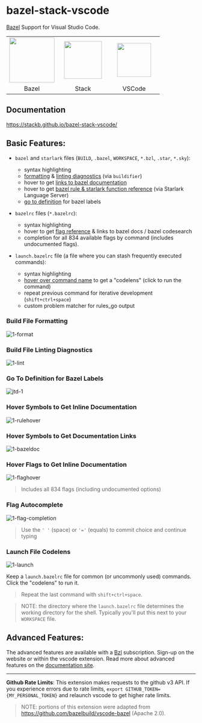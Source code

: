 # bazel-stack-vscode

[Bazel](https://bazel.build) Support for Visual Studio Code.

<table><tr>
<td style="width: 120px; text-align: center"><img src="https://upload.wikimedia.org/wikipedia/en/thumb/7/7d/Bazel_logo.svg/240px-Bazel_logo.svg.png" height="120"/></td>
<td style="width: 120px; text-align: center"><img src="https://user-images.githubusercontent.com/50580/78734740-486ba400-7906-11ea-89fa-f207544de185.png" height="100"/></td>
<td style="width: 120px; text-align: center"><img src="https://user-images.githubusercontent.com/29654835/27530004-e789a11e-5a13-11e7-8a34-870da7e678ac.PNG" height="90"/></td>
</tr><tr>
<td style="text-align: center">Bazel</td>
<td style="text-align: center">Stack</td>
<td style="text-align: center">VSCode</td>
</tr></table>

## Documentation

<https://stackb.github.io/bazel-stack-vscode/>

## Basic Features:

- `bazel` and `starlark` files (`BUILD`, `.bazel`, `WORKSPACE`, `*.bzl`, `.star`, `*.sky`):
  - syntax highlighting
  - [formatting](#Build-File-Formatting) & [linting diagnostics](#Build-File-Linting-Diagnostics) (via `buildifier`)
  - hover to get [links to bazel documentation](#Hover-Symbols-to-Get-Documentation-Links)
  - hover to get [bazel rule & starlark function
    reference](#Hover-Symbols-to-Get-Inline-Documentation) (via Starlark
    Language Server)
  - [go to definition](https://stackb.github.io/bazel-stack-vscode/jumping) for bazel labels
  
- `bazelrc` files (`*.bazelrc`):
  - syntax highlighting
  - hover to get [flag reference](#Hover-Flags-to-Get-Inline-Documentation) & links to bazel docs / bazel codesearch
  - completion for all 834 available flags by command (includes undocumented flags).
- `launch.bazelrc` file (a file where you can stash frequently executed commands):
  - syntax highlighting
  - [hover over command name](#Launch-File-Codelens) to get a "codelens" (click to run the command)
  - repeat previous command for iterative development (`shift+ctrl+space`)
  - custom problem matcher for rules_go output

### Build File Formatting

![1-format](https://user-images.githubusercontent.com/50580/89370237-7cc95400-d69d-11ea-8d6c-949fd099cf21.gif)

### Build File Linting Diagnostics

![1-lint](https://user-images.githubusercontent.com/50580/89370514-227cc300-d69e-11ea-8784-266e9756e8ec.gif)

### Go To Definition for Bazel Labels

![jtd-1](https://user-images.githubusercontent.com/50580/97147747-9c699900-172f-11eb-87b8-6142563eaa62.gif)

### Hover Symbols to Get Inline Documentation

![1-rulehover](https://user-images.githubusercontent.com/50580/89370355-c31eb300-d69d-11ea-8fc6-eeff04641dd0.gif)

### Hover Symbols to Get Documentation Links

![1-bazeldoc](https://user-images.githubusercontent.com/50580/89370432-efd2ca80-d69d-11ea-97e3-cdc52925acf9.gif)

### Hover Flags to Get Inline Documentation

![1-flaghover](https://user-images.githubusercontent.com/50580/89370676-8f905880-d69e-11ea-958b-5b7574abd067.gif)

> Includes all 834 flags (including undocumented options)

### Flag Autocomplete

![1-flag-completion](https://user-images.githubusercontent.com/50580/89370594-5ce66000-d69e-11ea-8838-7520efd6531a.gif)

> Use the `' '` (space) or `'='` (equals) to commit choice and continue typing

### Launch File Codelens

![1-launch](https://user-images.githubusercontent.com/50580/89370737-b64e8f00-d69e-11ea-970d-d139fbaab06f.gif)

Keep a `launch.bazelrc` file for common (or uncommonly used) commands.  Click
the "codelens" to
run it.

> Repeat the last command with `shift+ctrl+space`.

> NOTE: the directory where the `launch.bazelrc` file determines the working
> directory for the shell.  Typically you'll put this next to your `WORKSPACE` file.

## Advanced Features:

The advanced features are available with a [Bzl](https://build.bzl.io)
subscription.  Sign-up on the website or within the vscode extension.  Read more
about advanced features on the [documentation
site](https://stackb.github.io/bazel-stack-vscode/).

---

**Github Rate Limits**: This extension makes requests to the github v3 API.  If
you experience errors due to rate limits, `export
GITHUB_TOKEN={MY_PERSONAL_TOKEN}` and relaunch vscode  to get higher rate
limits.

> NOTE: portions of this extension were adapted from
> https://github.com/bazelbuild/vscode-bazel (Apache 2.0).